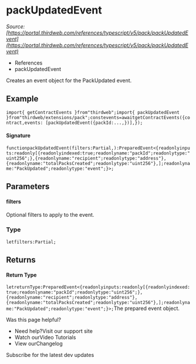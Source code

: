 # packUpdatedEvent

*Source: [https://portal.thirdweb.com/references/typescript/v5/pack/packUpdatedEvent](https://portal.thirdweb.com/references/typescript/v5/pack/packUpdatedEvent)*

* References
* packUpdatedEvent

Creates an event object for the PackUpdated event.

## Example

`import{ getContractEvents }from"thirdweb";import{ packUpdatedEvent }from"thirdweb/extensions/pack";constevents=awaitgetContractEvents({contract,events: [packUpdatedEvent({packId:...,})],});`
#### Signature

`functionpackUpdatedEvent(filters:Partial,):PreparedEvent<{readonlyinputs:readonly[{readonlyindexed:true;readonlyname:"packId";readonlytype:"uint256";},{readonlyname:"recipient";readonlytype:"address"},{readonlyname:"totalPacksCreated";readonlytype:"uint256"},];readonlyname:"PackUpdated";readonlytype:"event";}>;`
## Parameters

#### filters

Optional filters to apply to the event.

### Type

`letfilters:Partial;`
## Returns

#### Return Type

`letreturnType:PreparedEvent<{readonlyinputs:readonly[{readonlyindexed:true;readonlyname:"packId";readonlytype:"uint256";},{readonlyname:"recipient";readonlytype:"address"},{readonlyname:"totalPacksCreated";readonlytype:"uint256"},];readonlyname:"PackUpdated";readonlytype:"event";}>;`The prepared event object.

Was this page helpful?

* Need help?Visit our support site
* Watch ourVideo Tutorials
* View ourChangelog

Subscribe for the latest dev updates

